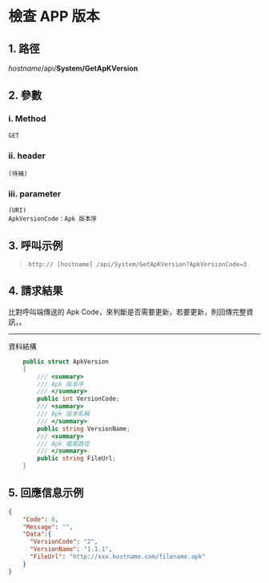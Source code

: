 # 檢查 APP 版本

## 1. 路徑

*hostname*/api/**System/GetApKVersion**

## 2. 參數

### ⅰ. Method

    GET

### ⅱ. header

    (待補)

### ⅲ. parameter

    (URI)
    ApkVersionCode：Apk 版本序

## 3. 呼叫示例

> `http:// [hostname] /api/System/GetApKVersion?ApkVersionCode=3`

## 4. 請求結果

比對呼叫端傳送的 Apk Code，來判斷是否需要更新，若要更新，則回傳完整資訊，。

***

資料結構

```csharp
    public struct ApkVersion
    {
        /// <summary>
        /// Apk 版本序
        /// </summary>
        public int VersionCode;
        /// <summary>
        /// Apk 版本名稱
        /// </summary>
        public string VersionName;
        /// <summary>
        /// Apk 檔案路徑
        /// </summary>
        public string FileUrl;
    }
```

## 5. 回應信息示例

```json
{
    "Code": 0,
    "Message": "",
    "Data":{
      "VersionCode": "2",
      "VersionName": "1.1.1",
      "FileUrl": "http://xxx.hostname.com/filename.apk"
    }
}
```
